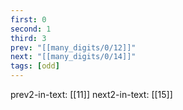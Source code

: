 ```yaml
---
first: 0
second: 1
third: 3
prev: "[[many_digits/0/12]]"
next: "[[many_digits/0/14]]"
tags: [odd]
---
```

prev2-in-text: [[11]]
next2-in-text: [[15]]

